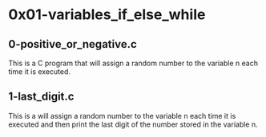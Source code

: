 # 0x01-variables_if_else_while

## 0-positive_or_negative.c
This is a C program that  will assign a random number to the variable n each time it is executed.
## 1-last_digit.c
This is a will assign a random number to the variable n each time it is executed and then print the last digit of the number stored in the variable n.
